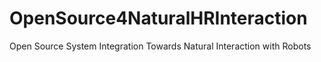 # OpenSource4NaturalHRInteraction
Open Source System Integration Towards Natural Interaction with Robots

